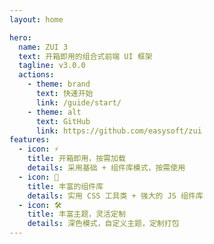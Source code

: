 ```yaml
---
layout: home

hero:
  name: ZUI 3
  text: 开箱即用的组合式前端 UI 框架
  tagline: v3.0.0
  actions:
    - theme: brand
      text: 快速开始
      link: /guide/start/
    - theme: alt
      text: GitHub
      link: https://github.com/easysoft/zui
features:
  - icon: ⚡️
    title: 开箱即用，按需加载
    details: 采用基础 + 组件库模式，按需使用
  - icon: 💎
    title: 丰富的组件库
    details: 实用 CSS 工具类 + 强大的 JS 组件库
  - icon: 🛠️
    title: 丰富主题，灵活定制
    details: 深色模式，自定义主题，定制打包
---
```


<style>
.VPContent.is-home {
  background: linear-gradient(125deg, var(--color-primary-50) 0%, var(--color-primary-50) 40%, var(--color-primary-100) calc(40% + 1px), var(--color-primary-100) 60%, var(--color-primary-200) calc(60% + 1px), var(--color-primary-200) 72%, var(--color-primary-500) calc(72% + 1px), var(--color-primary-500) 100%);
}
.VPContent.is-home .VPFeature {
  background: rgba(var(--color-inverse-rgb), .05);
  backdrop-filter: blur(10px);
  border-color: rgba(var(--color-inverse-rgb), .1);
}
.VPContent.is-home + .VPFooter {
  background: var(--color-primary-50);
}
</style>
